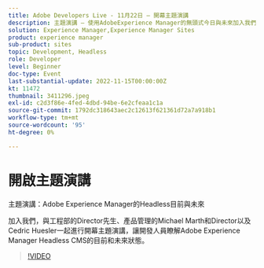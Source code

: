 ```yaml
---
title: Adobe Developers Live - 11月22日 — 開幕主題演講
description: 主題演講 — 使用AdobeExperience Manager的無頭式今日與未來加入我們，與工程部的Director先生、產品管理的Michael Marth和Director以及Cedric Huesler一起參加開幕主題演講，讓開發人員瞭解Adobe Experience Manager Headless CMS的目前和未來狀態。
solution: Experience Manager,Experience Manager Sites
product: experience manager
sub-product: sites
topic: Development, Headless
role: Developer
level: Beginner
doc-type: Event
last-substantial-update: 2022-11-15T00:00:00Z
kt: 11472
thumbnail: 3411296.jpeg
exl-id: c2d3f86e-4fed-4dbd-94be-6e2cfeaa1c1a
source-git-commit: 1792dc318643aec2c12613f621361d72a7a918b1
workflow-type: tm+mt
source-wordcount: '95'
ht-degree: 0%

---
```


# 開啟主題演講

主題演講：Adobe Experience Manager的Headless目前與未來

加入我們，與工程部的Director先生、產品管理的Michael Marth和Director以及Cedric Huesler一起進行開幕主題演講，讓開發人員瞭解Adobe Experience Manager Headless CMS的目前和未來狀態。

>[!VIDEO](https://video.tv.adobe.com/v/3411296/?quality=12&learn=on)
